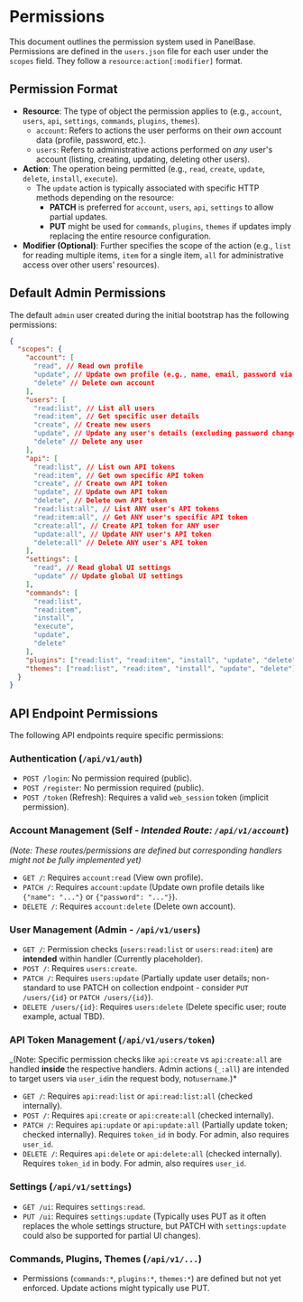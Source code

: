 # Permissions

This document outlines the permission system used in PanelBase.
Permissions are defined in the `users.json` file for each user under the `scopes` field.
They follow a `resource:action[:modifier]` format.

## Permission Format

- **Resource**: The type of object the permission applies to (e.g., `account`, `users`, `api`, `settings`, `commands`, `plugins`, `themes`).
  - `account`: Refers to actions the user performs on their _own_ account data (profile, password, etc.).
  - `users`: Refers to administrative actions performed on _any_ user's account (listing, creating, updating, deleting other users).
- **Action**: The operation being permitted (e.g., `read`, `create`, `update`, `delete`, `install`, `execute`).
  - The `update` action is typically associated with specific HTTP methods depending on the resource:
    - **PATCH** is preferred for `account`, `users`, `api`, `settings` to allow partial updates.
    - **PUT** might be used for `commands`, `plugins`, `themes` if updates imply replacing the entire resource configuration.
- **Modifier (Optional)**: Further specifies the scope of the action (e.g., `list` for reading multiple items, `item` for a single item, `all` for administrative access over other users' resources).

## Default Admin Permissions

The default `admin` user created during the initial bootstrap has the following permissions:

```json
{
  "scopes": {
    "account": [
      "read", // Read own profile
      "update", // Update own profile (e.g., name, email, password via PATCH)
      "delete" // Delete own account
    ],
    "users": [
      "read:list", // List all users
      "read:item", // Get specific user details
      "create", // Create new users
      "update", // Update any user's details (excluding password changes via this scope)
      "delete" // Delete any user
    ],
    "api": [
      "read:list", // List own API tokens
      "read:item", // Get own specific API token
      "create", // Create own API token
      "update", // Update own API token
      "delete", // Delete own API token
      "read:list:all", // List ANY user's API tokens
      "read:item:all", // Get ANY user's specific API token
      "create:all", // Create API token for ANY user
      "update:all", // Update ANY user's API token
      "delete:all" // Delete ANY user's API token
    ],
    "settings": [
      "read", // Read global UI settings
      "update" // Update global UI settings
    ],
    "commands": [
      "read:list",
      "read:item",
      "install",
      "execute",
      "update",
      "delete"
    ],
    "plugins": ["read:list", "read:item", "install", "update", "delete"],
    "themes": ["read:list", "read:item", "install", "update", "delete"]
  }
}
```

## API Endpoint Permissions

The following API endpoints require specific permissions:

### Authentication (`/api/v1/auth`)

- `POST /login`: No permission required (public).
- `POST /register`: No permission required (public).
- `POST /token` (Refresh): Requires a valid `web_session` token (implicit permission).

### Account Management (Self - _Intended Route: `/api/v1/account`_)

_(Note: These routes/permissions are defined but corresponding handlers might not be fully implemented yet)_

- `GET /`: Requires `account:read` (View own profile).
- `PATCH /`: Requires `account:update` (Update own profile details like `{"name": "..."}` or `{"password": "..."}`).
- `DELETE /`: Requires `account:delete` (Delete own account).

### User Management (Admin - `/api/v1/users`)

- `GET /`: Permission checks (`users:read:list` or `users:read:item`) are **intended** within handler (Currently placeholder).
- `POST /`: Requires `users:create`.
- `PATCH /`: Requires `users:update` (Partially update user details; non-standard to use PATCH on collection endpoint - consider `PUT /users/{id}` or `PATCH /users/{id}`).
- `DELETE /users/{id}`: Requires `users:delete` (Delete specific user; route example, actual TBD).

### API Token Management (`/api/v1/users/token`)

_(Note: Specific permission checks like `api:create` vs `api:create:all` are handled **inside** the respective handlers. Admin actions (`_:all`) are intended to target users via `user_id`in the request body, not`username`.)\*

- `GET /`: Requires `api:read:list` or `api:read:list:all` (checked internally).
- `POST /`: Requires `api:create` or `api:create:all` (checked internally).
- `PATCH /`: Requires `api:update` or `api:update:all` (Partially update token; checked internally). Requires `token_id` in body. For admin, also requires `user_id`.
- `DELETE /`: Requires `api:delete` or `api:delete:all` (checked internally). Requires `token_id` in body. For admin, also requires `user_id`.

### Settings (`/api/v1/settings`)

- `GET /ui`: Requires `settings:read`.
- `PUT /ui`: Requires `settings:update` (Typically uses PUT as it often replaces the whole settings structure, but PATCH with `settings:update` could also be supported for partial UI changes).

### Commands, Plugins, Themes (`/api/v1/...`)

- Permissions (`commands:*`, `plugins:*`, `themes:*`) are defined but not yet enforced. Update actions might typically use PUT.
